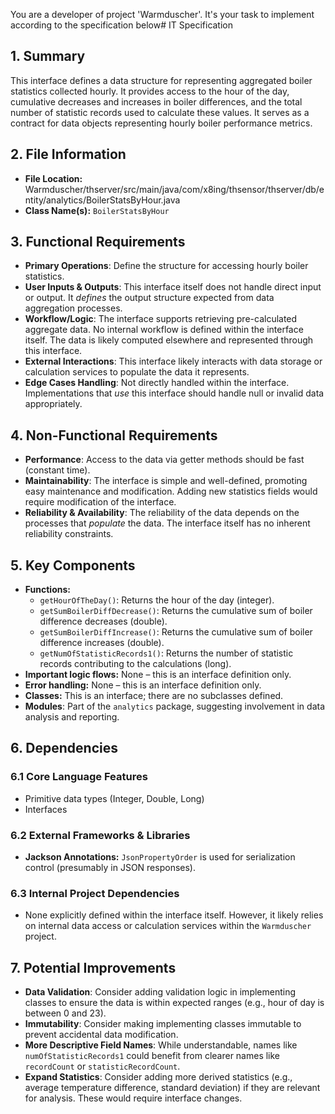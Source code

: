 You are a developer of project 'Warmduscher'. It's your task to implement according to the specification below# IT Specification

## 1. Summary

This interface defines a data structure for representing aggregated boiler statistics collected hourly. It provides access to the hour of the day, cumulative decreases and increases in boiler differences, and the total number of statistic records used to calculate these values. It serves as a contract for data objects representing hourly boiler performance metrics.

## 2. File Information

- **File Location:** Warmduscher/thserver/src/main/java/com/x8ing/thsensor/thserver/db/entity/analytics/BoilerStatsByHour.java
- **Class Name(s):** `BoilerStatsByHour`

## 3. Functional Requirements

- **Primary Operations**: Define the structure for accessing hourly boiler statistics.
- **User Inputs & Outputs**: This interface itself does not handle direct input or output. It *defines* the output structure expected from data aggregation processes.
- **Workflow/Logic**: The interface supports retrieving pre-calculated aggregate data. No internal workflow is defined within the interface itself. The data is likely computed elsewhere and represented through this interface.
- **External Interactions**:  This interface likely interacts with data storage or calculation services to populate the data it represents.
- **Edge Cases Handling**:  Not directly handled within the interface.  Implementations that *use* this interface should handle null or invalid data appropriately.

## 4. Non-Functional Requirements

- **Performance**: Access to the data via getter methods should be fast (constant time).
- **Maintainability**:  The interface is simple and well-defined, promoting easy maintenance and modification.  Adding new statistics fields would require modification of the interface.
- **Reliability & Availability**: The reliability of the data depends on the processes that *populate* the data. The interface itself has no inherent reliability constraints.

## 5. Key Components

- **Functions:**
    - `getHourOfTheDay()`: Returns the hour of the day (integer).
    - `getSumBoilerDiffDecrease()`: Returns the cumulative sum of boiler difference decreases (double).
    - `getSumBoilerDiffIncrease()`: Returns the cumulative sum of boiler difference increases (double).
    - `getNumOfStatisticRecords1()`: Returns the number of statistic records contributing to the calculations (long).
- **Important logic flows:** None – this is an interface definition only.
- **Error handling:** None – this is an interface definition only.
- **Classes:** This is an interface; there are no subclasses defined.
- **Modules**: Part of the `analytics` package, suggesting involvement in data analysis and reporting.

## 6. Dependencies

### 6.1 Core Language Features

- Primitive data types (Integer, Double, Long)
- Interfaces

### 6.2 External Frameworks & Libraries

- **Jackson Annotations:** `JsonPropertyOrder` is used for serialization control (presumably in JSON responses).

### 6.3 Internal Project Dependencies

- None explicitly defined within the interface itself.  However, it likely relies on internal data access or calculation services within the `Warmduscher` project.

## 7. Potential Improvements

- **Data Validation**: Consider adding validation logic in implementing classes to ensure the data is within expected ranges (e.g., hour of day is between 0 and 23).
- **Immutability**:  Consider making implementing classes immutable to prevent accidental data modification.
- **More Descriptive Field Names**: While understandable, names like `numOfStatisticRecords1` could benefit from clearer names like `recordCount` or `statisticRecordCount`.
- **Expand Statistics**: Consider adding more derived statistics (e.g., average temperature difference, standard deviation) if they are relevant for analysis. These would require interface changes.